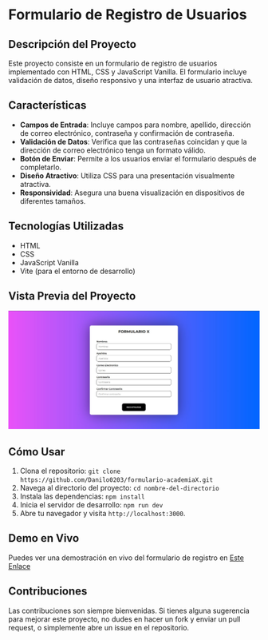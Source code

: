 # Formulario de Registro de Usuarios

## Descripción del Proyecto

Este proyecto consiste en un formulario de registro de usuarios implementado con HTML, CSS y JavaScript Vanilla. El formulario incluye validación de datos, diseño responsivo y una interfaz de usuario atractiva.

## Características

- **Campos de Entrada**: Incluye campos para nombre, apellido, dirección de correo electrónico, contraseña y confirmación de contraseña.
- **Validación de Datos**: Verifica que las contraseñas coincidan y que la dirección de correo electrónico tenga un formato válido.
- **Botón de Enviar**: Permite a los usuarios enviar el formulario después de completarlo.
- **Diseño Atractivo**: Utiliza CSS para una presentación visualmente atractiva.
- **Responsividad**: Asegura una buena visualización en dispositivos de diferentes tamaños.

## Tecnologías Utilizadas

- HTML
- CSS
- JavaScript Vanilla
- Vite (para el entorno de desarrollo)

## Vista Previa del Proyecto

![Vista Previa](./public/assets/FormularioRegistro.jpg) <!-- Reemplaza 'url-de-la-imagen' con la URL de una captura de pantalla de tu proyecto -->

## Cómo Usar

1. Clona el repositorio: `git clone https://github.com/Danilo0203/formulario-academiaX.git`
2. Navega al directorio del proyecto: `cd nombre-del-directorio`
3. Instala las dependencias: `npm install`
4. Inicia el servidor de desarrollo: `npm run dev`
5. Abre tu navegador y visita `http://localhost:3000`.

## Demo en Vivo

Puedes ver una demostración en vivo del formulario de registro en [Este Enlace](https://danilo0203.github.io/formulario-academiaX/)

## Contribuciones

Las contribuciones son siempre bienvenidas. Si tienes alguna sugerencia para mejorar este proyecto, no dudes en hacer un fork y enviar un pull request, o simplemente abre un issue en el repositorio.

